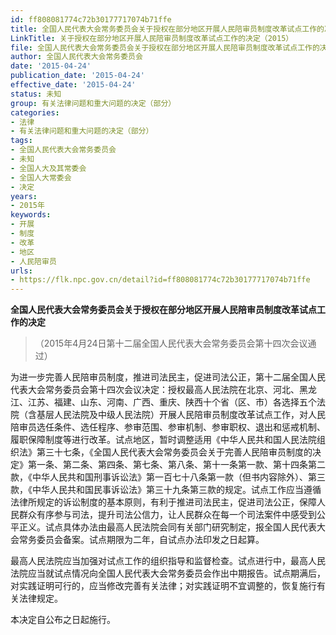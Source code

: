 ```yaml
---
id: ff808081774c72b30177717074b71ffe
title: 全国人民代表大会常务委员会关于授权在部分地区开展人民陪审员制度改革试点工作的决定
LinkTitle: 关于授权在部分地区开展人民陪审员制度改革试点工作的决定（2015）
file: 全国人民代表大会常务委员会关于授权在部分地区开展人民陪审员制度改革试点工作的决定_20150424_ff808081774c72b30177717074b71ffe.docx
author: 全国人民代表大会常务委员会
date: '2015-04-24'
publication_date: '2015-04-24'
effective_date: '2015-04-24'
status: 未知
group: 有关法律问题和重大问题的决定（部分）
categories:
- 法律
- 有关法律问题和重大问题的决定（部分）
tags:
- 全国人民代表大会常务委员会
- 未知
- 全国人大及其常委会
- 全国人大常委会
- 决定
years:
- 2015年
keywords:
- 开展
- 制度
- 改革
- 地区
- 人民陪审员
urls:
- https://flk.npc.gov.cn/detail?id=ff808081774c72b30177717074b71ffe
---
```


**全国人民代表大会常务委员会关于授权在部分地区开展人民陪审员制度改革试点工作的决定**

> （2015年4月24日第十二届全国人民代表大会常务委员会第十四次会议通过）

为进一步完善人民陪审员制度，推进司法民主，促进司法公正，第十二届全国人民代表大会常务委员会第十四次会议决定：授权最高人民法院在北京、河北、黑龙江、江苏、福建、山东、河南、广西、重庆、陕西十个省（区、市）各选择五个法院（含基层人民法院及中级人民法院）开展人民陪审员制度改革试点工作，对人民陪审员选任条件、选任程序、参审范围、参审机制、参审职权、退出和惩戒机制、履职保障制度等进行改革。试点地区，暂时调整适用《中华人民共和国人民法院组织法》第三十七条，《全国人民代表大会常务委员会关于完善人民陪审员制度的决定》第一条、第二条、第四条、第七条、第八条、第十一条第一款、第十四条第二款，《中华人民共和国刑事诉讼法》第一百七十八条第一款（但书内容除外）、第三款，《中华人民共和国民事诉讼法》第三十九条第三款的规定。试点工作应当遵循法律所规定的诉讼制度的基本原则，有利于推进司法民主，促进司法公正，保障人民群众有序参与司法，提升司法公信力，让人民群众在每一个司法案件中感受到公平正义。试点具体办法由最高人民法院会同有关部门研究制定，报全国人民代表大会常务委员会备案。试点期限为二年，自试点办法印发之日起算。

最高人民法院应当加强对试点工作的组织指导和监督检查。试点进行中，最高人民法院应当就试点情况向全国人民代表大会常务委员会作出中期报告。试点期满后，对实践证明可行的，应当修改完善有关法律；对实践证明不宜调整的，恢复施行有关法律规定。

本决定自公布之日起施行。
